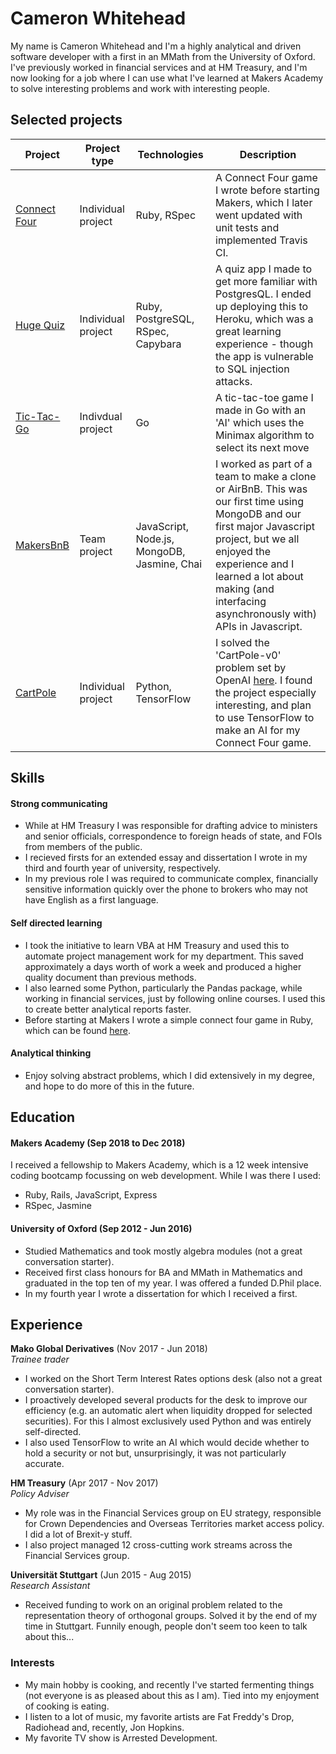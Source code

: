 # Cameron Whitehead

My name is Cameron Whitehead and I'm a highly analytical and driven software developer with a first in an MMath from the University of Oxford. I've previously worked in financial services and at HM Treasury, and I'm now looking for a job where I can use what I've learned at Makers Academy to solve interesting problems and work with interesting people. 


## Selected projects 

| Project | Project type | Technologies | Description | 
|---|---|---|---|
| [Connect Four](https://github.com/camjw/connect_four) | Individual project | Ruby, RSpec | A Connect Four game I wrote before starting Makers, which I later went updated with unit tests and implemented Travis CI.  | 
| [Huge Quiz](https://github.com/camjw/connect_four)  | Individual project | Ruby, PostgreSQL, RSpec, Capybara | A quiz app I made to get more familiar with PostgresQL. I ended up deploying this to Heroku, which was a great learning experience - though the app is vulnerable to SQL injection attacks. | 
| [Tic-Tac-Go](https://github.com/camjw/tic-tac-go) | Indivdual project | Go | A tic-tac-toe game I made in Go with an 'AI' which uses the Minimax algorithm to select its next move | 
| [MakersBnB](https://github.com/shinyverse/MakersBnB) | Team project | JavaScript, Node.js, MongoDB, Jasmine, Chai | I worked as part of a team to make a clone or AirBnB. This was our first time using MongoDB and our first major Javascript project, but we all enjoyed the experience and I learned a lot about making (and interfacing asynchronously with) APIs in Javascript. | 
| [CartPole](https://www.github.com/camjw/CartPole) | Individual project | Python, TensorFlow | I solved the 'CartPole-v0' problem set by OpenAI [here](https://gym.openai.com/envs/CartPole-v0/). I found the project especially interesting, and plan to use TensorFlow to make an AI for my Connect Four game.|

## Skills

#### Strong communicating

- While at HM Treasury I was responsible for drafting advice to ministers and senior officials, correspondence to foreign heads of state, and FOIs from members of the public.
- I recieved firsts for an extended essay and dissertation I wrote in my third and fourth year of university, respectively.
- In my previous role I was required to communicate complex, financially sensitive information quickly over the phone to brokers who may not have English as a first language. 


#### Self directed learning

- I took the initiative to learn VBA at HM Treasury and used this to automate project management work for my department. This saved approximately a days worth of work a week and produced a higher quality document than previous methods.
- I also learned some Python, particularly the Pandas package, while working in financial services, just by following online courses. I used this to create better analytical reports faster.
- Before starting at Makers I wrote a simple connect four game in Ruby, which can be found [here](https://github.com/camjw/connect_four).


#### Analytical thinking

- Enjoy solving abstract problems, which I did extensively in my degree, and hope to do more of this in the future.


## Education

#### Makers Academy (Sep 2018 to Dec 2018)

I received a fellowship to Makers Academy, which is a 12 week intensive coding bootcamp focussing on web development. While I was there I used:

- Ruby, Rails, JavaScript, Express
- RSpec, Jasmine

#### University of Oxford (Sep 2012 - Jun 2016)

- Studied Mathematics and took mostly algebra modules (not a great conversation starter). 
- Received first class honours for BA and MMath in Mathematics and graduated in the top ten of my year. I was offered a funded D.Phil place. 
- In my fourth year I wrote a dissertation for which I received a first. 


## Experience

**Mako Global Derivatives** (Nov 2017 - Jun 2018)    
*Trainee trader* 
- I worked on the Short Term Interest Rates options desk (also not a great conversation starter).
- I proactively developed several products for the desk to improve our efficiency (e.g. an automatic alert when liquidity dropped for selected securities). For this I almost exclusively used Python and was entirely self-directed. 
- I also used TensorFlow to write an AI which would decide whether to hold a security or not but, unsurprisingly, it was not particularly accurate. 

**HM Treasury** (Apr 2017 - Nov 2017)    
*Policy Adviser*
- My role was in the Financial Services group on EU strategy, responsible for Crown Dependencies and Overseas Territories market access policy. I did a lot of Brexit-y stuff.
- I also project managed 12 cross-cutting work streams across the Financial Services group.

**Universität Stuttgart** (Jun 2015 - Aug 2015)    
*Research Assistant*
- Received funding to work on an original problem related to the representation theory of orthogonal groups. Solved it by the end of my time in Stuttgart. Funnily enough, people don't seem too keen to talk about this...


### Interests

- My main hobby is cooking, and recently I've started fermenting things (not everyone is as pleased about this as I am). Tied into my enjoyment of cooking is eating.
- I listen to a lot of music, my favorite artists are Fat Freddy's Drop, Radiohead and, recently, Jon Hopkins. 
- My favorite TV show is Arrested Development.
